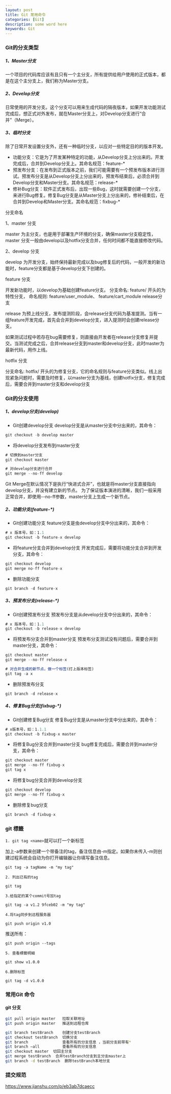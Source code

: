 ```yaml
---
layout: post
title: Git 常用命令
categories: [Git]
description: some word here
keywords: Git
---
```




### Git的分支类型

##### 1、Master分支

一个项目的代码库应该有且只有一个主分支，所有提供给用户使用的正式版本，都是在这个主分支上，我们称为Master分支。

##### 2、Develop分支

日常使用的开发分支。这个分支可以用来生成代码的隔夜版本，如果开发功能测试完成后，想正式对外发布，就在Master分支上，对Develop分支进行“合并”（Merge）。

##### 3、临时分支

除了日常开发设置分支外，还有一种临时分支，以应对一些特定目的的版本开发。

- 功能分支：它是为了开发某种特定的功能，从Develop分支上分出来的。开发完成后，合并到Develop分支上。其命名规范：feature-*
- 预发布分支：在发布到正式版本之前，我们可能需要有一个预发布版本进行测试。预发布分支是从Develop分支上分出来的，预发布结束后，必须合并到Develop分支和Master分支。其命名规范：release-*
- 修补Bug分支：软件正式发布后，出现一些Bug，这时就需要创建一个分支，来进行Bug修复。修复Bug分支是从Master分支上分出来的，修补结束后，在合并到Develop和Master分支。其命名规范：fixbug-*

分支命名

1、master 分支

master 为主分支，也是用于部署生产环境的分支，确保master分支稳定性， master 分支一般由develop以及hotfix分支合并，任何时间都不能直接修改代码。

2、develop 分支

develop 为开发分支，始终保持最新完成以及bug修复后的代码，一般开发的新功能时，feature分支都是基于develop分支下创建的。

feature 分支

 开发新功能时，以develop为基础创建feature分支。
 分支命名: feature/ 开头的为特性分支， 命名规则: feature/user_module、 feature/cart_module
release分支

release 为预上线分支，发布提测阶段，会release分支代码为基准提测。当有一组feature开发完成，首先会合并到develop分支，进入提测时会创建release分支。

如果测试过程中若存在bug需要修复，则直接由开发者在release分支修复并提交。当测试完成之后，合并release分支到master和develop分支，此时master为最新代码，用作上线。

hotfix 分支

分支命名: hotfix/ 开头的为修复分支，它的命名规则与feature分支类似。线上出现紧急问题时，需要及时修复，以master分支为基线，创建hotfix分支，修复完成后，需要合并到master分支和develop分支



### Git的分支使用

##### 1、develop分支(develop)

- Git创建develop分支
  develop分支是从master分支中分出来的，其命令：

```javascript
git checkout -b develop master
```

- 将develop分支发布到master分支

```javascript
# 切换到master分支
git checkout master

# 对develop分支进行合并
git merge --no-ff develop
```

Git Merge在默认情况下是执行“快进式合并”，也就是将master分支直接指向develop分支，并没有建立新的节点。
为了保证版本演进的清晰，我们一般采用正常合并，即使用--no-ff参数，master分支上生成一个新节点。

##### 2、功能分支(feature-*)

- Git创建功能分支
  feature分支是虫develop分支中分出来的，其命令：

```javascript
# x 版本号，如：1.1
git checkout -b feature-x develop
```

- 将feature分支合并到develop分支
  开发完成后，需要将功能分支合并到开发分支，其命令：

```javascript
git checkout develop
git merge no-ff feature-x 
```

- 删除功能分支

```javascript
git branch -d feature-x
```

##### 3、预发布分支(release-*)

- Git创建预发布分支
  预发布分支是从develop分支中分出来的，其命令：

```javascript
# x 版本号，如：1.1
git checkout -b release-x develop
```

- 将预发布分支合并到master分支
  预发布分支测试没有问题后，需要合并到master分支，其命令：

```javascript
git checkout master
git merge --no-ff release-x

# 对合并生成的新节点，做一个标签(打上版本标签)
git tag -a x
```

- 删除预发布分支

```javascript
git branch -d release-x
```

##### 4、修复Bug分支(fixbug-*)

- Git创建修复Bug分支
  修复Bug分支是从master分支中分出来的，其命令：

```javascript
# x版本号，如：1.1.1
git checkout -b fixbug-x master
```

- 将修复Bug分支合并到master分支
  bug修复完成后，需要合并到master分支，其命令：

```javascript
git checkout master
git merge --no-ff fixbug-x 
git tag x
```

- 将修复bug分支合并到develop分支

```javascript
git checkout develop
git merge --no-ff fixbug-x
```

- 删除修复bug分支

```javascript
git branch -d fixbug-x
```

### git 標籤

`1. git tag <name>`就可以打一个新标签

加上-a参数来创建一个带备注的tag，备注信息由-m指定。如果你未传入-m则创建过程系统会自动为你打开编辑器让你填写备注信息。

```
git tag -a tagName -m "my tag"
```

`2. 列出已有的tag`

```
git tag
```

`3.给指定的某个commit号加tag`

```
git tag -a v1.2 9fceb02 -m "my tag"
```

`4.将tag同步到远程服务器`

``` 
git push origin v1.0
```

推送所有：

```
git push origin --tags
```

`5. 查看標籤明細`

```
git show v1.0.0
```

`6.删除标签`

```
git tag -d v1.0.0
```


### 常用Git 命令

#### git 分支

```sh
git pull origin master   拉取关联地址          
git push origin master   推送到远程仓库        

git branch testBranch    创建分支testBranch     
git checkout testBranch  切换分支          　　 
git branch               查看所有的分支信息 ，当前分支前带有*
git branch –all          查看所有的分支信息
git checkout master  切回主分支
git merge testBranch  合并testBranch分支到主分支master上
git branch -d testBranch  删除testBranch本地分支

```


### 提交规范

https://www.jianshu.com/p/eb3ab7dcaecc
